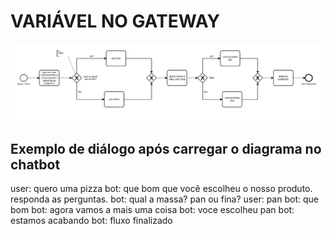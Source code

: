 # VARIÁVEL NO GATEWAY

[![viewer example screenshot](./viewer.png)](https://github.com/giseldo/chatbot_ari_bpmn_to_aiml/blob/master/exemplos/variavel_gateway/viewer.png)

## Exemplo de diálogo após carregar o diagrama no chatbot

user: quero uma pizza
bot: que bom que você escolheu o nosso produto. responda as perguntas.
bot: qual a massa? pan ou fina?
user: pan
bot: que bom
bot: agora vamos a mais uma coisa
bot: voce escolheu pan
bot: estamos acabando
bot: fluxo finalizado
